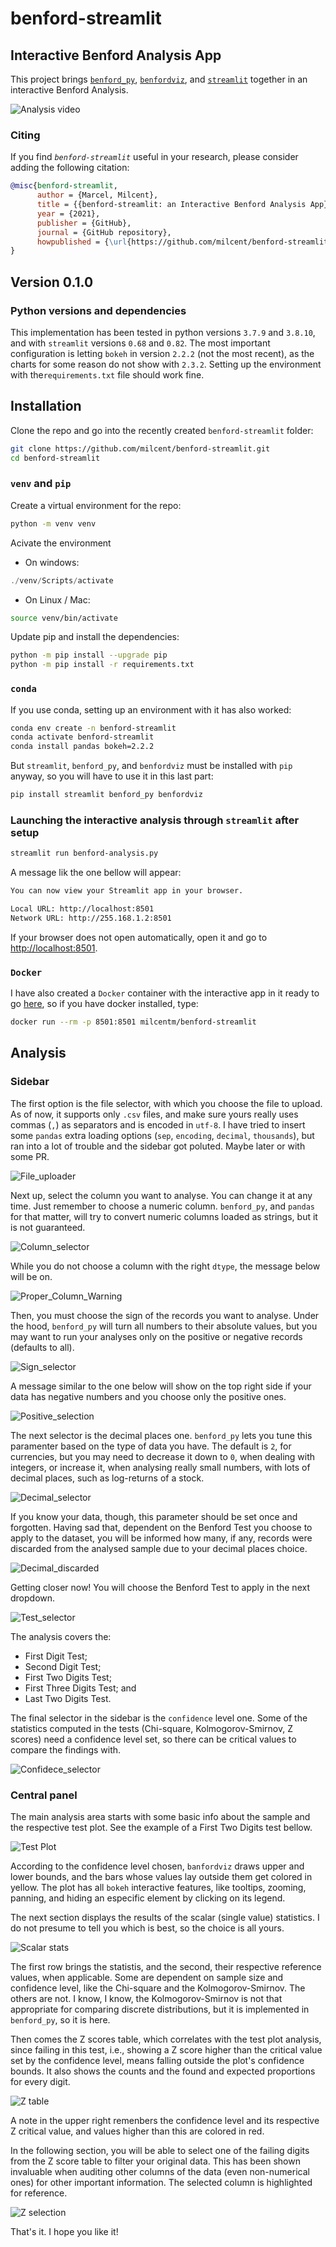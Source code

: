 # benford-streamlit

## Interactive Benford Analysis App

This project brings [`benford_py`](https://github.com/milcent/benford_py),  [`benfordviz`](https://github.com/milcent/benfordviz), and [`streamlit`](https://streamlit.io/) together in an interactive Benford Analysis.

![Analysis video](figures/13_analysis.gif)

### Citing

If you find *`benford-streamlit`* useful in your research, please consider adding the following citation:

```bibtex
@misc{benford-streamlit,
      author = {Marcel, Milcent},
      title = {{benford-streamlit: an Interactive Benford Analysis App}},
      year = {2021},
      publisher = {GitHub},
      journal = {GitHub repository},
      howpublished = {\url{https://github.com/milcent/benford-streamlit}},
}
```

## Version 0.1.0

### Python versions and dependencies

This implementation has been tested in python versions `3.7.9` and `3.8.10`, and with `streamlit` versions `0.68` and `0.82`. The most important configuration is letting `bokeh` in version `2.2.2` (not the most recent), as the charts for some reason do not show with `2.3.2`. Setting up the environment with the`requirements.txt` file should work fine.

## Installation

Clone the repo and go into the recently created `benford-streamlit` folder:

```bash
git clone https://github.com/milcent/benford-streamlit.git
cd benford-streamlit
```

### `venv` and `pip`

Create a virtual environment for the repo:

```bash
python -m venv venv
```

Acivate the environment

- On windows:

```powershell
./venv/Scripts/activate
```

- On Linux / Mac:

```bash
source venv/bin/activate
```

Update pip and install the dependencies:

```bash
python -m pip install --upgrade pip
python -m pip install -r requirements.txt
```

### `conda`

If you use conda, setting up an environment with it has also worked:

```bash
conda env create -n benford-streamlit
conda activate benford-streamlit
conda install pandas bokeh=2.2.2
```

But `streamlit`, `benford_py`, and `benfordviz` must be installed with `pip` anyway, so you will have to use it in this last part:

```bash
pip install streamlit benford_py benfordviz
```

### Launching the interactive analysis through `streamlit` after setup

```bash
streamlit run benford-analysis.py
```

A message lik the one bellow will appear:

```bash
You can now view your Streamlit app in your browser.

Local URL: http://localhost:8501
Network URL: http://255.168.1.2:8501
```

If your browser does not open automatically, open it and go to [http://localhost:8501](http://localhost:8501).

### `Docker`

I have also created a `Docker` container with the interactive app in it ready to go [here](https://hub.docker.com/repository/docker/milcentm/benford-streamlit), so if you have docker installed, type:

```bash
docker run --rm -p 8501:8501 milcentm/benford-streamlit
```

## Analysis

### Sidebar

The first option is the file selector, with which you choose the file to upload. As of now, it supports only `.csv` files, and make sure yours really uses commas (`,`) as separators and is encoded in `utf-8`. I have tried to insert some `pandas` extra loading options (`sep`, `encoding`, `decimal`, `thousands`), but ran into a lot of trouble and the sidebar got poluted. Maybe later or with some PR.

![File_uploader](figures/00_file_upload.png)

Next up, select the column you want to analyse. You can change it at any time. Just remember to choose a numeric column. `benford_py`, and `pandas` for that matter, will try to convert numeric columns loaded as strings, but it is not guaranteed.

![Column_selector](figures/01_column_selector.png)

While you do not choose a column with the right `dtype`, the message below will be on.

![Proper_Column_Warning](figures/02_waiting_column.png)

Then, you must choose the sign of the records you want to analyse. Under the hood, `benford_py` will turn all numbers to their absolute values, but you may want to run your analyses only on the positive or negative records (defaults to all).

![Sign_selector](figures/03_choose_sign.png)

A message similar to the one below will show on the top right side if your data has negative numbers and you choose only the positive ones.

![Positive_selection](figures/05_positive_sign_selection.png)

The next selector is the decimal places one. `benford_py` lets you tune this paramenter based on the type of data you have. The default is `2`, for currencies, but you may need to decrease it down to `0`, when dealing with integers, or increase it, when analysing really small numbers, with lots of decimal places, such as log-returns of a stock.

![Decimal_selector](figures/04_choose_decimals.png)

If you know your data, though, this parameter should be set once and forgotten. Having sad that, dependent on the Benford Test you choose to apply to the dataset, you will be informed how many, if any, records were discarded from the analysed sample due to your decimal places choice.

![Decimal_discarded](figures/06_decimal_selection.png)

Getting closer now! You will choose the Benford Test to apply in the next dropdown.

![Test_selector](figures/07_test_selector.png)

The analysis covers the:

- First Digit Test;
- Second Digit Test;
- First Two Digits Test;
- First Three Digits Test; and
- Last Two Digits Test.

The final selector in the sidebar is the `confidence` level one. Some of the statistics computed in the tests (Chi-square, Kolmogorov-Smirnov, Z scores) need a confidence level set, so there can be critical values to compare the findings with.

![Confidece_selector](figures/08_confidence_selector.png)

### Central panel

The main analysis area starts with some basic info about the sample and the respective test plot. See the example of a First Two Digits test bellow.

![Test Plot](figures/09_test_plot.png)

According to the confidence level chosen, `banfordviz` draws upper and lower bounds, and the bars whose values lay outside them get colored in yellow. The plot has all `bokeh` interactive features, like tooltips, zooming, panning, and hiding an especific element by clicking on its legend.

The next section displays the results of the scalar (single value) statistics. I do not presume to tell you which is best, so the choice is all yours.

![Scalar stats](figures/10_scalar_stats.png)

The first row brings the statistis, and the second, their respective reference values, when applicable. Some are dependent on sample size and confidence level, like the Chi-square and the Kolmogorov-Smirnov. The others are not. I know, I know, the Kolmogorov-Smirnov is not that appropriate for comparing discrete distributions, but it is implemented in `benford_py`, so it is here.

Then comes the Z scores table, which correlates with the test plot analysis, since failing in this test, i.e., showing a Z score higher than the critical value set by the confidence level, means falling outside the plot's confidence bounds.
It also shows the counts and the found and expected proportions for every digit.

![Z table](figures/11_z_table.png)

A note in the upper right remenbers the confidence level and its respective Z critical value, and values higher than this are colored in red.

In the following section, you will be able to select one of the failing digits from the Z score table to filter your original data. This has been shown invaluable when auditing other columns of the data (even non-numerical ones) for other important information. The selected column is highlighted for reference.

![Z selection](figures/12_z_data_selection.png)

That's it. I hope you like it!